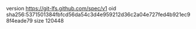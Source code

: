 version https://git-lfs.github.com/spec/v1
oid sha256:5371501384fbfcd56da54c3d4e959212d36c2a04e727fed4b921ec98f4eade79
size 120448

